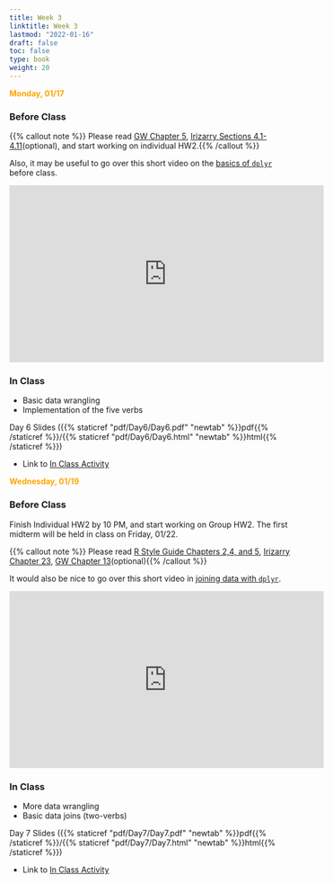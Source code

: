 ```yaml
---
title: Week 3 
linktitle: Week 3
lastmod: "2022-01-16"
draft: false  
toc: false  
type: book  
weight: 20
---
```


<span style="color:orange">**Monday, 01/17**</span>

### Before Class

{{% callout note %}}
Please read [GW Chapter 5](https://r4ds.had.co.nz/transform.html), [Irizarry Sections 4.1-4.11](https://rafalab.github.io/dsbook/tidyverse.html)(optional), and start working on individual HW2.{{% /callout %}}

Also, it may be useful to go over this short video on the [basics of `dplyr`](https://www.youtube.com/watch?v=BaFkbNOaof8) before class.

<iframe width="560" height="315" src="https://www.youtube.com/embed/BaFkbNOaof8" title="YouTube video player" frameborder="0" allow="accelerometer; autoplay; clipboard-write; encrypted-media; gyroscope; picture-in-picture" allowfullscreen></iframe>


### In Class

- Basic data wrangling
- Implementation of the five verbs

Day 6 Slides ({{% staticref "pdf/Day6/Day6.pdf" "newtab" %}}pdf{{% /staticref %}}/{{% staticref "pdf/Day6/Day6.html" "newtab" %}}html{{% /staticref %}})

- Link to [In Class Activity](https://github.com/stat220/05-Data-Wrangling) 


<span style="color:orange">**Wednesday, 01/19**</span>

### Before Class

Finish Individual HW2 by 10 PM, and start working on Group HW2. The first midterm will be held in class on Friday, 01/22.

{{% callout note %}}
Please read [R Style Guide Chapters 2,4, and 5](https://style.tidyverse.org/),  [Irizarry Chapter 23](https://rafalab.github.io/dsbook/joining-tables.html), [GW Chapter 13](https://r4ds.had.co.nz/relational-data.html#introduction-7)(optional){{% /callout %}}

It would also be nice to go over this short video in [joining data with `dplyr`](https://www.youtube.com/watch?v=Yg-pNqzDuN4).

<iframe width="560" height="315" src="https://www.youtube.com/embed/Yg-pNqzDuN4?start=10" title="YouTube video player" frameborder="0" allow="accelerometer; autoplay; clipboard-write; encrypted-media; gyroscope; picture-in-picture" allowfullscreen></iframe>

### In Class

- More data wrangling
- Basic data joins (two-verbs)

Day 7 Slides ({{% staticref "pdf/Day7/Day7.pdf" "newtab" %}}pdf{{% /staticref %}}/{{% staticref "pdf/Day7/Day7.html" "newtab" %}}html{{% /staticref %}})

- Link to [In Class Activity](https://github.com/stat220/06-data-joins) 


